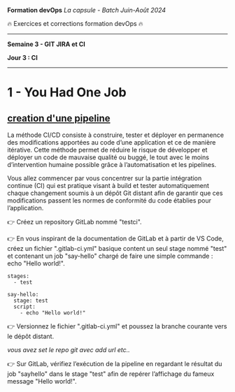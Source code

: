 **Formation devOps**
_La capsule - Batch Juin-Août 2024_

:fire: Exercices et corrections formation devOps :fire:

---

**Semaine 3 - GIT JIRA et CI**

**Jour 3 : CI**

---

# 1 - You Had One Job

## <ins> creation d'une pipeline </ins>

La méthode CI/CD  consiste à construire, tester et déployer en permanence des modifications apportées au code d’une application et ce de manière itérative.
Cette méthode permet de réduire le risque de développer et déployer un code de mauvaise qualité ou buggé, le tout avec le moins d’intervention humaine possible grâce à l’automatisation et les pipelines.

Vous allez commencer par vous concentrer sur la partie intégration continue (CI) qui est pratique visant à build et tester automatiquement chaque changement soumis à un dépôt Git distant afin de garantir que ces modifications passent les normes de conformité du code établies pour l’application.

👉 Créez un repository GitLab nommé "testci".

👉 En vous inspirant de la documentation de GitLab et à partir de VS Code, créez un fichier ".gitlab-ci.yml" basique content un seul stage nommé "test" et contenant un job "say-hello" chargé de faire une simple commande : echo "Hello world!".

```
stages:
  - test

say-hello:
  stage: test
  script:
    - echo "Hello world!"
```

👉 Versionnez le fichier ".gitlab-ci.yml" et poussez la branche courante vers le dépôt distant.

_vous avez set le repo git avec add url etc.._

👉 Sur GitLab, vérifiez l’exécution de la pipeline en regardant le résultat du job "sayhello" dans le stage "test" afin 
de repérer l’affichage du fameux message "Hello world!".

